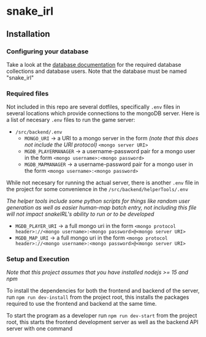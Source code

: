 # snake_irl

## Installation
### Configuring your database
Take a look at the [database documentation](docs/mongo_schemas.md) for the required database collections and database users. Note that the database must be named "snake_irl"

### Required files
Not included in this repo are several dotfiles, specifically `.env` files in several locations which provide connections to the mongoDB server.
Here is a list of necesary `.env` files to run the game server:
- `/src/backend/.env`
  - `MONGO_URI` &rarr; a URI to a mongo server in the form _(note that this does not include the URI protocol)_ `<mongo server URI>`
  - `MGDB_PLAYERMANAGER` &rarr; a username-password pair for a mongo user in the form `<mongo username>:<mongo password>`
  - `MGDB_MAPMANAGER` &rarr; a username-password pair for a mongo user in the form `<mongo username>:<mongo password>`

While not necesary for running the actual server, there is another `.env` file in the project for some convenience in the `/src/backend/helperTools/.env`

_The helper tools include some python scripts for things like random user generation as well as easier human-map batch entry, not including this file will not impact snakeIRL's ability to run or to be developed_
- `MGDB_PLAYER_URI` &rarr; a full mongo uri in the form `<mongo protocol header>://<mongo username>:<mongo password>@<mongo server URI>`
- `MGDB_MAP_URI` &rarr; a full mongo uri in the form `<mongo protocol header>://<mongo username>:<mongo password>@<mongo server URI>`

### Setup and Execution

_Note that this project assumes that you have installed nodejs >= 15 and npm_

To install the dependencies for both the frontend and backend of the server, run `npm run dev-install` from the project root,
this installs the packages required to use the frontend and backend at the same time.

To start the program as a developer run `npm run dev-start` from the project root,
this starts the frontend development server as well as the backend API server with one command
